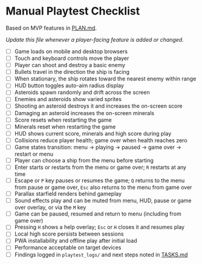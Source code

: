 # Manual Playtest Checklist

Based on MVP features in [PLAN.md](PLAN.md).

_Update this file whenever a player-facing feature is added or changed._

- [ ] Game loads on mobile and desktop browsers
- [ ] Touch and keyboard controls move the player
- [ ] Player can shoot and destroy a basic enemy
- [ ] Bullets travel in the direction the ship is facing
- [ ] When stationary, the ship rotates toward the nearest enemy within range
- [ ] HUD button toggles auto-aim radius display
- [ ] Asteroids spawn randomly and drift across the screen
- [ ] Enemies and asteroids show varied sprites
- [ ] Shooting an asteroid destroys it and increases the on-screen score
- [ ] Damaging an asteroid increases the on-screen minerals
- [ ] Score resets when restarting the game
- [ ] Minerals reset when restarting the game
- [ ] HUD shows current score, minerals and high score during play
- [ ] Collisions reduce player health; game over when health reaches zero
- [ ] Game states transition: menu → playing → paused → game over → restart or menu
- [ ] Player can choose a ship from the menu before starting
- [ ] Enter starts or restarts from the menu or game over; `R` restarts at any time
- [ ] Escape or `P` key pauses or resumes the game; `Q` returns to the menu from
      pause or game over, `Esc` also returns to the menu from game over
- [ ] Parallax starfield renders behind gameplay
- [ ] Sound effects play and can be muted from menu, HUD, pause or game over overlay,
      or via the `M` key
- [ ] Game can be paused, resumed and return to menu (including from game over)
- [ ] Pressing `H` shows a help overlay; `Esc` or `H` closes it and resumes play
- [ ] Local high score persists between sessions
- [ ] PWA installability and offline play after initial load
- [ ] Performance acceptable on target devices
- [ ] Findings logged in `playtest_logs/` and next steps noted in [TASKS.md](TASKS.md)
